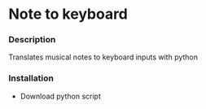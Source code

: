 # Note to keyboard

### Description

Translates musical notes to keyboard inputs with python

### Installation

- Download python script
